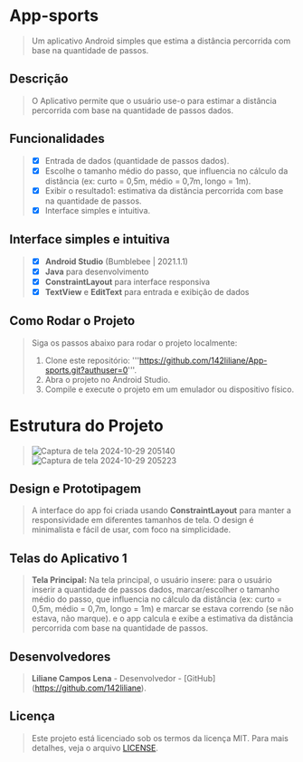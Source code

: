 # App-sports
> Um aplicativo Android simples que estima a distância percorrida com base na quantidade de passos.

## Descrição
> O Aplicativo permite que o usuário use-o para estimar a distância percorrida com base na quantidade de passos dados.

## Funcionalidades
> - [x] Entrada de dados (quantidade de passos dados).
> - [x] Escolhe o tamanho médio do passo, que influencia no cálculo da distância (ex: curto = 0,5m, médio = 0,7m, longo = 1m).
> - [x] Exibir o resultado1: estimativa da distância percorrida com base na quantidade de passos.
> - [x] Interface simples e intuitiva.

## Interface simples e intuitiva
> - [x] **Android Studio** (Bumblebee | 2021.1.1)
> - [x] **Java** para desenvolvimento
> - [x] **ConstraintLayout** para interface responsiva
> - [x] **TextView** e **EditText** para entrada e exibição de dados

## Como Rodar o Projeto
> Siga os passos abaixo para rodar o projeto localmente:
> 1. Clone este repositório:
>'''https://github.com/142liliane/App-sports.git?authuser=0'''.
> 2. Abra o projeto no Android Studio.
> 3. Compile e execute o projeto em um emulador ou dispositivo físico.

# Estrutura do Projeto
> ![Captura de tela 2024-10-29 205140](https://github.com/user-attachments/assets/7bb8fc89-ca09-4589-ba80-613bcb98396f)
> ![Captura de tela 2024-10-29 205223](https://github.com/user-attachments/assets/c9c90583-ddb6-4541-9786-a4777a5c52bd)

##  Design e Prototipagem
> A interface do app foi criada usando **ConstraintLayout** para manter a responsividade em diferentes tamanhos de tela. 
> O design é minimalista e fácil de usar, com foco na simplicidade.

## Telas do Aplicativo 1
> **Tela Principal:**
> Na tela principal, o usuário insere: para o usuário inserir a quantidade de passos dados, marcar/escolher o tamanho médio do passo, que influencia no cálculo da distância (ex: curto = 0,5m, médio = 0,7m, longo = 1m) e marcar se estava correndo (se não estava, não marque).
>  e o app calcula e exibe a estimativa da distância percorrida com base na quantidade de passos.

## Desenvolvedores
> **Liliane Campos Lena**  - Desenvolvedor - [GitHub] (https://github.com/142liliane).

## Licença 
> Este projeto está licenciado sob os termos da licença MIT. Para mais detalhes, veja o arquivo [LICENSE](LICENSE).
